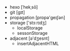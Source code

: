 * hexo [ˈhekˌsō]
* git [gɪt]
* propagation [prɒpə'ɡeɪʃən]
* storage ['stɔːrɪdʒ]    
  * localStorage
  * sessonStorage
* adjacent [ə'dʒesnt]
  * insertAdjacentHTML